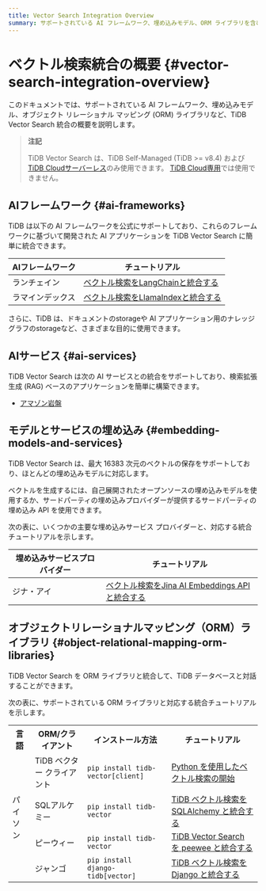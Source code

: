 ```yaml
---
title: Vector Search Integration Overview
summary: サポートされている AI フレームワーク、埋め込みモデル、ORM ライブラリを含む、TiDB Vector Search 統合の概要。
---
```


# ベクトル検索統合の概要 {#vector-search-integration-overview}

このドキュメントでは、サポートされている AI フレームワーク、埋め込みモデル、オブジェクト リレーショナル マッピング (ORM) ライブラリなど、TiDB Vector Search 統合の概要を説明します。

> **注記**
>
> TiDB Vector Search は、TiDB Self-Managed (TiDB &gt;= v8.4) および[TiDB Cloudサーバーレス](/tidb-cloud/select-cluster-tier.md#tidb-cloud-serverless)のみ使用できます。 [TiDB Cloud専用](/tidb-cloud/select-cluster-tier.md#tidb-cloud-dedicated)では使用できません。

## AIフレームワーク {#ai-frameworks}

TiDB は以下の AI フレームワークを公式にサポートしており、これらのフレームワークに基づいて開発された AI アプリケーションを TiDB Vector Search に簡単に統合できます。

| AIフレームワーク | チュートリアル                                                                          |
| --------- | -------------------------------------------------------------------------------- |
| ランチェイン    | [ベクトル検索をLangChainと統合する](/tidb-cloud/vector-search-integrate-with-langchain.md)   |
| ラマインデックス  | [ベクトル検索をLlamaIndexと統合する](/tidb-cloud/vector-search-integrate-with-llamaindex.md) |

さらに、TiDB は、ドキュメントのstorageや AI アプリケーション用のナレッジ グラフのstorageなど、さまざまな目的に使用できます。

## AIサービス {#ai-services}

TiDB Vector Search は次の AI サービスとの統合をサポートしており、検索拡張生成 (RAG) ベースのアプリケーションを簡単に構築できます。

-   [アマゾン岩盤](/tidb-cloud/vector-search-integrate-with-amazon-bedrock.md)

## モデルとサービスの埋め込み {#embedding-models-and-services}

TiDB Vector Search は、最大 16383 次元のベクトルの保存をサポートしており、ほとんどの埋め込みモデルに対応します。

ベクトルを生成するには、自己展開されたオープンソースの埋め込みモデルを使用するか、サードパーティの埋め込みプロバイダーが提供するサードパーティの埋め込み API を使用できます。

次の表に、いくつかの主要な埋め込みサービス プロバイダーと、対応する統合チュートリアルを示します。

| 埋め込みサービスプロバイダー | チュートリアル                                                                                            |
| -------------- | -------------------------------------------------------------------------------------------------- |
| ジナ・アイ          | [ベクトル検索をJina AI Embeddings APIと統合する](/tidb-cloud/vector-search-integrate-with-jinaai-embedding.md) |

## オブジェクトリレーショナルマッピング（ORM）ライブラリ {#object-relational-mapping-orm-libraries}

TiDB Vector Search を ORM ライブラリと統合して、TiDB データベースと対話することができます。

次の表に、サポートされている ORM ライブラリと対応する統合チュートリアルを示します。

<table><tr><th>言語</th><th>ORM/クライアント</th><th>インストール方法</th><th>チュートリアル</th></tr><tr><td rowspan="4">パイソン</td><td>TiDB ベクター クライアント</td><td><code>pip install tidb-vector[client]</code></td><td> <a href="/tidbcloud/vector-search-get-started-using-python">Python を使用したベクトル検索の開始</a></td></tr><tr><td>SQLアルケミー</td><td><code>pip install tidb-vector</code></td><td> <a href="/tidbcloud/vector-search-integrate-with-sqlalchemy">TiDB ベクトル検索を SQLAlchemy と統合する</a></td></tr><tr><td>ピーウィー</td><td><code>pip install tidb-vector</code></td><td> <a href="/tidbcloud/vector-search-integrate-with-peewee">TiDB Vector Search を peewee と統合する</a></td></tr><tr><td>ジャンゴ</td><td><code>pip install django-tidb[vector]</code></td><td> <a href="/tidbcloud/vector-search-integrate-with-django-orm">TiDB ベクトル検索を Django と統合する</a></td></tr></table>
